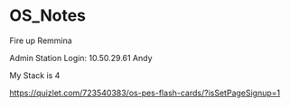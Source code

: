 # OS_Notes

Fire up Remmina

Admin Station Login: 
10.50.29.61
Andy


My Stack is 4


https://quizlet.com/723540383/os-pes-flash-cards/?isSetPageSignup=1
